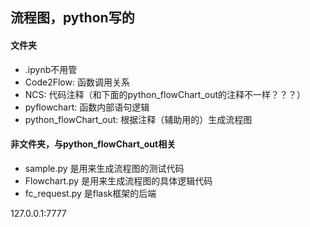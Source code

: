 ## 流程图，python写的

#### 文件夹
- .ipynb不用管
- Code2Flow: 函数调用关系
- NCS: 代码注释（和下面的python_flowChart_out的注释不一样？？？）
- pyflowchart: 函数内部语句逻辑
- python_flowChart_out: 根据注释（辅助用的）生成流程图

#### 非文件夹，与python_flowChart_out相关
- sample.py 是用来生成流程图的测试代码
- Flowchart.py 是用来生成流程图的具体逻辑代码
- fc_request.py 是flask框架的后端


127.0.0.1:7777